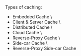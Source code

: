 Types of caching:
- Embedded Cache \
- Client & Server Cache \
- Distributed Cache \
- Cloud Cache \
- Reverse-Proxy Cache \
- Side-car Cache \
- Reverse-Proxy Side-car Cache
